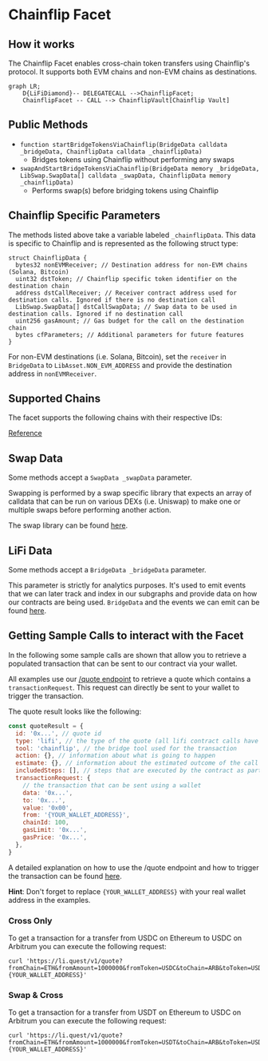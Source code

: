 # Chainflip Facet

## How it works

The Chainflip Facet enables cross-chain token transfers using Chainflip's protocol. It supports both EVM chains and non-EVM chains as destinations.

```mermaid
graph LR;
    D{LiFiDiamond}-- DELEGATECALL -->ChainflipFacet;
    ChainflipFacet -- CALL --> ChainflipVault[Chainflip Vault]
```

## Public Methods

- `function startBridgeTokensViaChainflip(BridgeData calldata _bridgeData, ChainflipData calldata _chainflipData)`
  - Bridges tokens using Chainflip without performing any swaps
- `swapAndStartBridgeTokensViaChainflip(BridgeData memory _bridgeData, LibSwap.SwapData[] calldata _swapData, ChainflipData memory _chainflipData)`
  - Performs swap(s) before bridging tokens using Chainflip

## Chainflip Specific Parameters

The methods listed above take a variable labeled `_chainflipData`. This data is specific to Chainflip and is represented as the following struct type:

```solidity
struct ChainflipData {
  bytes32 nonEVMReceiver; // Destination address for non-EVM chains (Solana, Bitcoin)
  uint32 dstToken; // Chainflip specific token identifier on the destination chain
  address dstCallReceiver; // Receiver contract address used for destination calls. Ignored if there is no destination call
  LibSwap.SwapData[] dstCallSwapData; // Swap data to be used in destination calls. Ignored if no destination call
  uint256 gasAmount; // Gas budget for the call on the destination chain
  bytes cfParameters; // Additional parameters for future features
}
```

For non-EVM destinations (i.e. Solana, Bitcoin), set the `receiver` in `BridgeData` to `LibAsset.NON_EVM_ADDRESS` and provide the destination address in `nonEVMReceiver`.

## Supported Chains

The facet supports the following chains with their respective IDs:

[Reference](https://docs.chainflip.io/swapping/integrations/advanced/vault-swaps#supported-chains)

## Swap Data

Some methods accept a `SwapData _swapData` parameter.

Swapping is performed by a swap specific library that expects an array of calldata that can be run on various DEXs (i.e. Uniswap) to make one or multiple swaps before performing another action.

The swap library can be found [here](../src/Libraries/LibSwap.sol).

## LiFi Data

Some methods accept a `BridgeData _bridgeData` parameter.

This parameter is strictly for analytics purposes. It's used to emit events that we can later track and index in our subgraphs and provide data on how our contracts are being used. `BridgeData` and the events we can emit can be found [here](../src/Interfaces/ILiFi.sol).

## Getting Sample Calls to interact with the Facet

In the following some sample calls are shown that allow you to retrieve a populated transaction that can be sent to our contract via your wallet.

All examples use our [/quote endpoint](https://apidocs.li.fi/reference/get_quote) to retrieve a quote which contains a `transactionRequest`. This request can directly be sent to your wallet to trigger the transaction.

The quote result looks like the following:

```javascript
const quoteResult = {
  id: '0x...', // quote id
  type: 'lifi', // the type of the quote (all lifi contract calls have the type "lifi")
  tool: 'chainflip', // the bridge tool used for the transaction
  action: {}, // information about what is going to happen
  estimate: {}, // information about the estimated outcome of the call
  includedSteps: [], // steps that are executed by the contract as part of this transaction, e.g. a swap step and a cross step
  transactionRequest: {
    // the transaction that can be sent using a wallet
    data: '0x...',
    to: '0x...',
    value: '0x00',
    from: '{YOUR_WALLET_ADDRESS}',
    chainId: 100,
    gasLimit: '0x...',
    gasPrice: '0x...',
  },
}
```

A detailed explanation on how to use the /quote endpoint and how to trigger the transaction can be found [here](https://docs.li.fi/products/more-integration-options/li.fi-api/transferring-tokens-example).

**Hint**: Don't forget to replace `{YOUR_WALLET_ADDRESS}` with your real wallet address in the examples.

### Cross Only

To get a transaction for a transfer from USDC on Ethereum to USDC on Arbitrum you can execute the following request:

```shell
curl 'https://li.quest/v1/quote?fromChain=ETH&fromAmount=1000000&fromToken=USDC&toChain=ARB&toToken=USDC&slippage=0.03&allowBridges=chainflip&fromAddress={YOUR_WALLET_ADDRESS}'
```

### Swap & Cross

To get a transaction for a transfer from USDT on Ethereum to USDC on Arbitrum you can execute the following request:

```shell
curl 'https://li.quest/v1/quote?fromChain=ETH&fromAmount=1000000&fromToken=USDT&toChain=ARB&toToken=USDC&slippage=0.03&allowBridges=chainflip&fromAddress={YOUR_WALLET_ADDRESS}'
```
